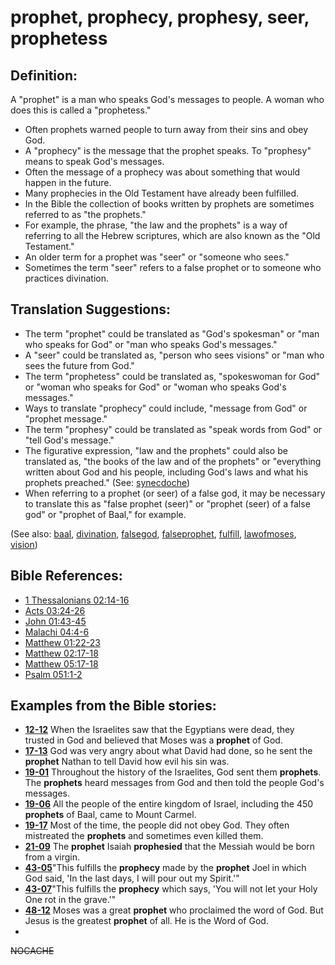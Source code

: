 # prophet, prophecy, prophesy, seer, prophetess #

## Definition: ##

A "prophet" is a man who speaks God's messages to people. A woman who does this is called a  "prophetess." 

* Often prophets warned people to turn away from their sins and obey God.
* A "prophecy" is the message that the prophet speaks. To "prophesy" means to speak God's messages.
* Often the message of a prophecy was about something that would happen in the future.
* Many prophecies in the Old Testament have already been fulfilled.
* In the Bible the collection of books written by prophets are sometimes referred to as "the prophets."
* For example, the phrase, "the law and the prophets" is a way of referring to all the Hebrew scriptures, which are also known as the "Old Testament."
* An older term for a  prophet was "seer" or "someone who sees."
* Sometimes the term "seer" refers to a false prophet or to someone who practices divination.

## Translation Suggestions: ##

* The term "prophet" could be translated as "God's spokesman" or "man who speaks for God" or "man who speaks God's messages."
* A "seer" could be translated as, "person who sees visions" or "man who sees the future from God."
* The term "prophetess" could be translated as, "spokeswoman for God" or "woman who speaks for God" or "woman who speaks God's messages."
* Ways to translate "prophecy" could include, "message from God" or "prophet message."
* The term "prophesy" could be translated as "speak words from God" or "tell God's message."
* The figurative expression, "law and the prophets" could also be translated as, "the books of the law and of the prophets" or "everything written about God and his people, including God's laws and what his prophets preached." (See: [synecdoche](https://git.door43.org/Door43/en-ta-translate-vol2/src/master/content/figs_synecdoche.md))
* When referring to a prophet (or seer) of a false god, it may be necessary to translate this as "false prophet (seer)" or "prophet (seer) of a false god" or "prophet of Baal," for example.
 

(See also: [baal](../other/baal.md), [divination](../other/divination.md), [falsegod](../kt/falsegod.md), [falseprophet](../other/falseprophet.md), [fulfill](../kt/fulfill.md), [lawofmoses](../kt/lawofmoses.md), [vision](../other/vision.md))

## Bible References: ##

* [1 Thessalonians 02:14-16](https://door43.org/en/bible/notes/1th/02/14)
* [Acts 03:24-26](https://door43.org/en/bible/notes/act/03/24)
* [John 01:43-45](https://door43.org/en/bible/notes/jhn/01/43)
* [Malachi 04:4-6](https://door43.org/en/bible/notes/mal/04/04)
* [Matthew 01:22-23](https://door43.org/en/bible/notes/mat/01/22)
* [Matthew 02:17-18](https://door43.org/en/bible/notes/mat/02/17)
* [Matthew 05:17-18](https://door43.org/en/bible/notes/mat/05/17)
* [Psalm 051:1-2](https://door43.org/en/bible/notes/psa/051/001)

## Examples from the Bible stories: ##

* __[12-12](https://door43.org/en/obs/notes/frames/12-12)__ When the Israelites saw that the Egyptians were dead, they trusted in God and believed that Moses was a __prophet__  of God.
* __[17-13](https://door43.org/en/obs/notes/frames/17-13)__ God was very angry about what David had done, so he sent the __prophet__  Nathan to tell David how evil his sin was.
* __[19-01](https://door43.org/en/obs/notes/frames/19-01)__ Throughout the history of the Israelites, God sent them __prophets__. The __prophets__  heard messages from God and then told the people God's messages.
* __[19-06](https://door43.org/en/obs/notes/frames/19-06)__ All the people of the entire kingdom of Israel, including the 450 __prophets__  of Baal, came to Mount Carmel.
* __[19-17](https://door43.org/en/obs/notes/frames/19-17)__ Most of the time, the people did not obey God. They often mistreated the __prophets__  and sometimes even killed them.
* __[21-09](https://door43.org/en/obs/notes/frames/21-09)__ The __prophet__  Isaiah __prophesied__  that the Messiah would be born from a virgin.
* __[43-05](https://door43.org/en/obs/notes/frames/43-05)__"This fulfills the __prophecy__  made by the __prophet__  Joel in which God said, 'In the last days, I will pour out my Spirit.'"
* __[43-07](https://door43.org/en/obs/notes/frames/43-07)__"This fulfills the __prophecy__  which says, 'You will not let your Holy One rot in the grave.'"
* __[48-12](https://door43.org/en/obs/notes/frames/48-12)__ Moses was a great __prophet__  who proclaimed the word of God. But Jesus is the greatest __prophet__  of all. He is the Word of God.
*


~~NOCACHE~~